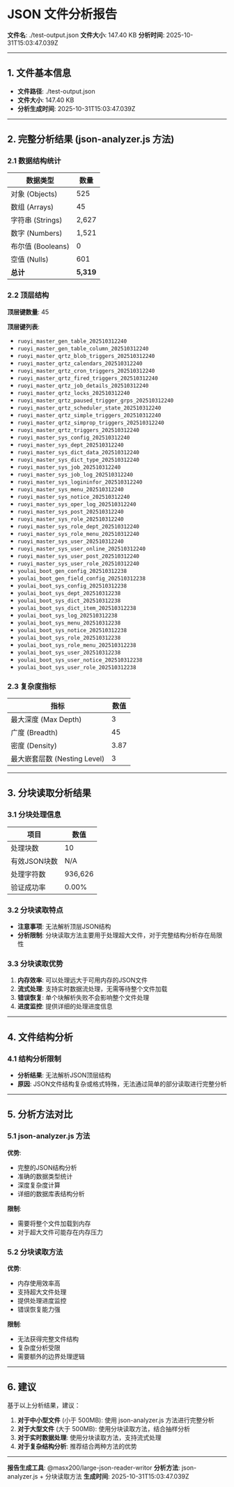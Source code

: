 # JSON 文件分析报告

**文件名**: ./test-output.json
**文件大小**: 147.40 KB
**分析时间**: 2025-10-31T15:03:47.039Z

---

## 1. 文件基本信息

- **文件路径**: ./test-output.json
- **文件大小**: 147.40 KB
- **分析生成时间**: 2025-10-31T15:03:47.039Z

---

## 2. 完整分析结果 (json-analyzer.js 方法)

### 2.1 数据结构统计

| 数据类型 | 数量 |
|----------|------|
| 对象 (Objects) | 525 |
| 数组 (Arrays) | 45 |
| 字符串 (Strings) | 2,627 |
| 数字 (Numbers) | 1,521 |
| 布尔值 (Booleans) | 0 |
| 空值 (Nulls) | 601 |
| **总计** | **5,319** |

### 2.2 顶层结构

**顶层键数量**: 45

**顶层键列表**:
- `ruoyi_master_gen_table_202510312240`
- `ruoyi_master_gen_table_column_202510312240`
- `ruoyi_master_qrtz_blob_triggers_202510312240`
- `ruoyi_master_qrtz_calendars_202510312240`
- `ruoyi_master_qrtz_cron_triggers_202510312240`
- `ruoyi_master_qrtz_fired_triggers_202510312240`
- `ruoyi_master_qrtz_job_details_202510312240`
- `ruoyi_master_qrtz_locks_202510312240`
- `ruoyi_master_qrtz_paused_trigger_grps_202510312240`
- `ruoyi_master_qrtz_scheduler_state_202510312240`
- `ruoyi_master_qrtz_simple_triggers_202510312240`
- `ruoyi_master_qrtz_simprop_triggers_202510312240`
- `ruoyi_master_qrtz_triggers_202510312240`
- `ruoyi_master_sys_config_202510312240`
- `ruoyi_master_sys_dept_202510312240`
- `ruoyi_master_sys_dict_data_202510312240`
- `ruoyi_master_sys_dict_type_202510312240`
- `ruoyi_master_sys_job_202510312240`
- `ruoyi_master_sys_job_log_202510312240`
- `ruoyi_master_sys_logininfor_202510312240`
- `ruoyi_master_sys_menu_202510312240`
- `ruoyi_master_sys_notice_202510312240`
- `ruoyi_master_sys_oper_log_202510312240`
- `ruoyi_master_sys_post_202510312240`
- `ruoyi_master_sys_role_202510312240`
- `ruoyi_master_sys_role_dept_202510312240`
- `ruoyi_master_sys_role_menu_202510312240`
- `ruoyi_master_sys_user_202510312240`
- `ruoyi_master_sys_user_online_202510312240`
- `ruoyi_master_sys_user_post_202510312240`
- `ruoyi_master_sys_user_role_202510312240`
- `youlai_boot_gen_config_202510312238`
- `youlai_boot_gen_field_config_202510312238`
- `youlai_boot_sys_config_202510312238`
- `youlai_boot_sys_dept_202510312238`
- `youlai_boot_sys_dict_202510312238`
- `youlai_boot_sys_dict_item_202510312238`
- `youlai_boot_sys_log_202510312238`
- `youlai_boot_sys_menu_202510312238`
- `youlai_boot_sys_notice_202510312238`
- `youlai_boot_sys_role_202510312238`
- `youlai_boot_sys_role_menu_202510312238`
- `youlai_boot_sys_user_202510312238`
- `youlai_boot_sys_user_notice_202510312238`
- `youlai_boot_sys_user_role_202510312238`

### 2.3 复杂度指标

| 指标 | 数值 |
|------|------|
| 最大深度 (Max Depth) | 3 |
| 广度 (Breadth) | 45 |
| 密度 (Density) | 3.87 |
| 最大嵌套层数 (Nesting Level) | 3 |

---

## 3. 分块读取分析结果

### 3.1 分块处理信息

| 项目 | 数值 |
|------|------|
| 处理块数 | 10 |
| 有效JSON块数 | N/A |
| 处理字符数 | 936,626 |
| 验证成功率 | 0.00% |

### 3.2 分块读取特点


- **注意事项**: 无法解析顶层JSON结构
- **分析限制**: 分块读取方法主要用于处理超大文件，对于完整结构分析存在局限性


### 3.3 分块读取优势

1. **内存效率**: 可以处理远大于可用内存的JSON文件
2. **流式处理**: 支持实时数据流处理，无需等待整个文件加载
3. **错误恢复**: 单个块解析失败不会影响整个文件处理
4. **进度监控**: 提供详细的处理进度信息

---

## 4. 文件结构分析


### 4.1 结构分析限制

- **分析结果**: 无法解析JSON顶层结构
- **原因**: JSON文件结构复杂或格式特殊，无法通过简单的部分读取进行完整分析



---

## 5. 分析方法对比

### 5.1 json-analyzer.js 方法
**优势**:
- 完整的JSON结构分析
- 准确的数据类型统计
- 深度复杂度计算
- 详细的数据库表结构分析

**限制**:
- 需要将整个文件加载到内存
- 对于超大文件可能存在内存压力

### 5.2 分块读取方法
**优势**:
- 内存使用效率高
- 支持超大文件处理
- 提供处理进度监控
- 错误恢复能力强

**限制**:
- 无法获得完整文件结构
- 复杂度分析受限
- 需要额外的边界处理逻辑

---

## 6. 建议

基于以上分析结果，建议：

1. **对于中小型文件** (小于 500MB): 使用 json-analyzer.js 方法进行完整分析
2. **对于大型文件** (大于 500MB): 使用分块读取方法，结合抽样分析
3. **对于实时数据处理**: 使用分块读取方法，支持流式处理
4. **对于复杂结构分析**: 推荐结合两种方法的优势

---

**报告生成工具**: @masx200/large-json-reader-writor
**分析方法**: json-analyzer.js + 分块读取方法
**生成时间**: 2025-10-31T15:03:47.039Z
